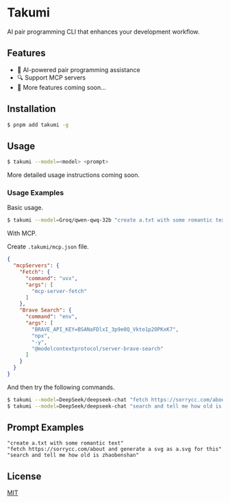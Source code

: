 # Takumi

AI pair programming CLI that enhances your development workflow.

## Features

- 🤖 AI-powered pair programming assistance
- 🔍 Support MCP servers
- 📝 More features coming soon...

## Installation

```bash
$ pnpm add takumi -g
```

## Usage

```bash
$ takumi --model=<model> <prompt>
```

More detailed usage instructions coming soon.

### Usage Examples

Basic usage.

```bash
$ takumi --model=Groq/qwen-qwq-32b "create a.txt with some romantic text"
```

With MCP.

Create `.takumi/mcp.json` file.

```json
{
  "mcpServers": {
    "Fetch": {
      "command": "uvx",
      "args": [
        "mcp-server-fetch"
      ]
    },
    "Brave Search": {
      "command": "env",
      "args": [
        "BRAVE_API_KEY=BSANaFDlxI_3p9e0Q_Vkto1p2OPKxK7",
        "npx",
        "-y",
        "@modelcontextprotocol/server-brave-search"
      ]
    }
  }
}
```

And then try the following commands.

```bash
$ takumi --model=DeepSeek/deepseek-chat "fetch https://sorrycc.com/about and generate a svg as a.svg for this"
$ takumi --model=DeepSeek/deepseek-chat "search and tell me how old is zhaobenshan"
```

## Prompt Examples

```
"create a.txt with some romantic text"
"fetch https://sorrycc.com/about and generate a svg as a.svg for this"
"search and tell me how old is zhaobenshan"
```

## License

[MIT](./LICENSE)
